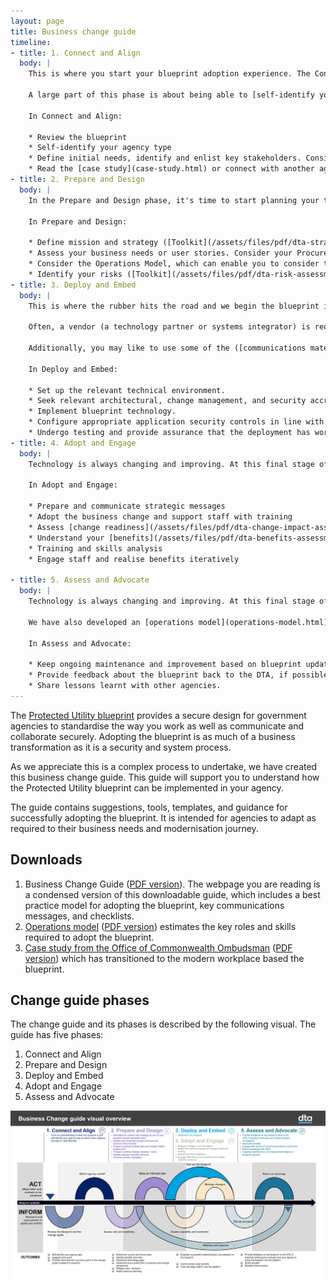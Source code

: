 ```yaml
---
layout: page
title: Business change guide
timeline:
- title: 1. Connect and Align
  body: | 
    This is where you start your blueprint adoption experience. The Connect and Align phase is about setting you up with a clear understanding of the [the blueprint](/blueprint/index.html) and how to align it to your business needs.
    
    A large part of this phase is about being able to [self-identify your agency type](/assets/files/pdf/business-change-guide.pdf#page=8). We can also put you in touch with other agencies who have implemented technology based on the blueprint, which you can read about in our [case study](case-study.html).
    
    In Connect and Align:
    
    * Review the blueprint
    * Self-identify your agency type
    * Define initial needs, identify and enlist key stakeholders. Consider using our [personas](personas.html) to understand potential needs and benefits. 
    * Read the [case study](case-study.html) or connect with another agency who has undergone a prior implementation.
- title: 2. Prepare and Design
  body: | 
    In the Prepare and Design phase, it's time to start planning your transition to the blueprint. To arm yourself with the right information to develop an effective plan, this phase will take you through the relevant assessments you'll need to carry out to understand your starting point in terms of your business (systems and processes); your people (who will be impacted and how); and your technology. For example, you may like to assess your [technology maturity](/assets/files/pdf/dta-technology-maturity-assessment-toolkit.pdf).
    
    In Prepare and Design: 
    
    * Define mission and strategy ([Toolkit](/assets/files/pdf/dta-strategy-analysis-toolkit.pdf), [Template](/assets/files/xls/dta-strategy-analysis.xlsx))
    * Assess your business needs or user stories. Consider your Procurement Plan and what resources you will need for the transition. Based on this, prepare your Statement of Work and Section 23. 
    * Consider the Operations Model, which can enable you to consider the roles and costs involved in supporting your blueprint implementation. 
    * Identify your risks ([Toolkit](/assets/files/pdf/dta-risk-assessment-toolkit.pdf), [Template](/assets/files/pdf/dta-risk-assessment.xlsx)) or change impact ([Toolkit](/assets/files/pdf/dta-change-impact-assessment-toolkit.pdf), [Template](/assets/files/pdf/dta-change-impact-assessment.xlsx))
- title: 3. Deploy and Embed
  body: | 
    This is where the rubber hits the road and we begin the blueprint implementation. The Deploy and Embed phase is designed to support you to adopt a Modern Workplace on the blueprint design, which is available to use in your agency's ICT environment and plan for business change.
   
    Often, a vendor (a technology partner or systems integrator) is required to assist the customer through the technology aspects of this process, while an organisational change management partner could assist you roll out and plan the change. 
   
    Additionally, you may like to use some of the ([communications material](/assets/files//pdf/business-change-guide.pdf#page=14)) we have provided to develop messaging to sell the implementation to your various stakeholder groups.
   
    In Deploy and Embed:
   
    * Set up the relevant technical environment.
    * Seek relevant architectural, change management, and security accreditation for the deployment.
    * Implement blueprint technology.
    * Configure appropriate application security controls in line with the blueprint and Information Security Manual (ISM). 
    * Undergo testing and provide assurance that the deployment has worked.
- title: 4. Adopt and Engage
  body: | 
    Technology is always changing and improving. At this final stage of the engagement, we would appreciate your participation in helping us continually improve the blueprint adoption experience. By actively engaging with the Whole of Government community you will make the experience better for future adaptations and new agency adopters. We have also developed an [operations model](operations-model.html) which outlines and cost estimates the key roles and skills required to adopt the blueprint in agencies.
    
    In Adopt and Engage:
    
    * Prepare and communicate strategic messages
    * Adopt the business change and support staff with training
    * Assess [change readiness](/assets/files/pdf/dta-change-impact-assessment.xlsx)
    * Understand your [benefits](/assets/files/pdf/dta-benefits-assessment-toolkit.pdf)
    * Training and skills analysis
    * Engage staff and realise benefits iteratively

- title: 5. Assess and Advocate
  body: | 
    Technology is always changing and improving. At this final stage of the engagement, we would appreciate your participation in helping us continually improve the blueprint adoption experience. By actively engaging with the Whole of Government community, sharing your learnings on the Community Portal, and participating in evaluation of the blueprint, you will make the experience better for future adaptations and new agency adopters. 
   
    We have also developed an [operations model](operations-model.html) which outlines and cost estimates the key roles and skills required to adopt the blueprint in agencies. 
    
    In Assess and Advocate:
    
    * Keep ongoing maintenance and improvement based on blueprint updates. We update the blueprint regularly to align with the ISM and new Microsoft product features. 
    * Provide feedback about the blueprint back to the DTA, if possible.
    * Share lessons learnt with other agencies.  
---
```


The [Protected Utility blueprint](/blueprint/index.html) provides a secure design for government agencies to standardise the way you work as well as communicate and collaborate securely. Adopting the blueprint is as much of a business transformation as it is a security and system process. 

As we appreciate this is a complex process to undertake, we have created this business change guide. This guide will support you to understand how the Protected Utility blueprint can be implemented in your agency. 

The guide contains suggestions, tools, templates, and guidance for successfully adopting the blueprint. It is intended for agencies to adapt as required to their business needs and modernisation journey.

## Downloads

1. Business Change Guide ([PDF version](/assets/files/pdf/business-change-guide.pdf)). The webpage you are reading is a condensed version of this downloadable guide, which includes a best practice model for adopting the blueprint, key communications messages, and checklists.
2. [Operations model](/about/operations-model.html) ([PDF version](/assets/files/pdf/dta-op-model-guide.pdf)) estimates the key roles and skills required to adopt the blueprint.
3. [Case study from the Office of Commonwealth Ombudsman](case-study.html) ([PDF version](/assets/files/pdf/business-change-guide.pdf#page=11)) which has transitioned to the modern workplace based the blueprint.

## Change guide phases

The change guide and its phases is described by the following visual. The guide has five phases: 

1. Connect and Align
2. Prepare and Design
3. Deploy and Embed
4. Adopt and Engage
5. Assess and Advocate

[![Business change guide visual overview](/assets/images/business-change-guide-large.png)](/assets/images/business-change-guide-large.png)
